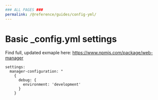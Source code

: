 ```yaml
---
### ALL PAGES ###
permalink: /@reference/guides/config-yml/
---
```


# Basic \_config.yml settings
Find full, updated exmaple here: https://www.npmjs.com/package/web-manager
```
settings:
  manager-configuration: "
    {
      debug: {
        environment: 'development'
      }
    }
```
